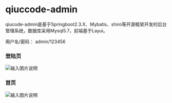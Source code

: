# qiuccode-admin
qiucode-admin是基于Springboot2.3.X、Mybatis、shiro等开源框架开发的后台管理系统，数据库采用Mysql5.7，前端基于Layui。

用户名/密码： admin/123456

### 登陆页

![输入图片说明](https://images.gitee.com/uploads/images/2021/0807/215630_e4d243df_419732.png "382f3257451b1045308d07e8e1a855f.png")

### 首页

![输入图片说明](https://images.gitee.com/uploads/images/2021/0807/215743_92aa3b27_419732.png "38bb39b858da75971da04272e34398a.png")
